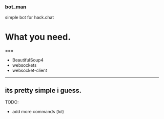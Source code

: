 ### bot_man
simple bot for hack.chat

# What you need.
===
* BeautifulSoup4
* websockets
* websocket-client
---
its pretty simple i guess.
---

TODO:
* add more commands (lol)
